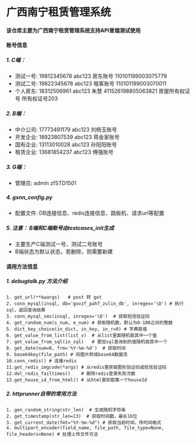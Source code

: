# 广西南宁租赁管理系统 
#### 该仓库主要为广西南宁租赁管理系统支持API冒烟测试使用

#### 账号信息
##### 1. C端：
- 测试一号: 19812345678 abc123 房东账号 110101199003075779
- 测试二号: 19822345678 abc123 租客账号 110101199003070011
- 个人房东: 18312506961 abc123 朱慧 411526198805063821  房屋所有权证号 所有权证号203

##### 2. B端：
- 中介公司: 17773491179 abc123 刘杨玉账号
- 开发企业: 18923807539 abc123 蒋金家账号
- 国有企业: 13113010028 abc123 孙阳阳账号
- 租赁企业: 13681854237 abc123 傅强账号

##### 3. G端：
- 管理员: admin zfSTD1501

##### 4. gxnn_config.py
- 配置文件: DB连接信息、redis连接信息、跳板机、请求url等配置

##### 5. 注意： B端和C端账号由testcases_init生成
- 主要生产C端测试一号、测试二号账号
- B端状态为默认状态，若删除，则需要新建

#### 调用方法信息
##### 1. debugtalk.py 方法介绍
    1. get_url(**kwargs)   # post 转 get
    2. conn_mysql(insql, db='govzf_pahf_zulin_db', inregex='\D') # 执行sql，返回查询结果
    3. conn_mysql_sms(insql, inregex='\D')  # 获取短信验证码
    4. get_random_num(s_num, e_num) # 获取随机数，默认为0-100之间的整数
    5. dict_key_choice(in_dict, in_key, in_r=0) # 字典取值
    6. get_value_from_list(list_v)  # 从list里面随机取其中一个值
    7. get_value_from_sql(in_sql)   # 更加sql查询到的值随机取其中一个
    8. get_date(num=0, frm='%Y-%m-%d')  # 获取时间
    9. base64key(file_path) # 将图片转成base64数据流
    10.conn_redis() # 连接redis
    11.get_redis_imgcode(*args) # 从redis里获取图形验证码或短信验证码
    12.del_redis_failtimes()    # 删除redis登录失败次数
    13.get_house_id_from_html() # 从html里抓取第一个houseId

##### 2. httprunner自带的常用方法
    1. gen_random_string(str_len)  # 生成随机字符串
    2. get_timestamp(str_len=13)  # 获取时间戳，最长16位
    3. get_current_date(fmt="%Y-%m-%d") # 获取当前时间，传时间格式
    4. multipart_encoder(field_name, file_path, file_type=None, file_headers=None) # 处理上传文件方法
